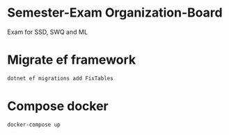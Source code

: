 # Semester-Exam Organization-Board
Exam for SSD, SWQ and ML

# Migrate ef framework
```bash
dotnet ef migrations add FixTables
```
# Compose docker
```bash
docker-compose up
```
